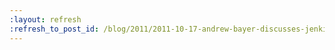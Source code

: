 ```yaml
---
:layout: refresh
:refresh_to_post_id: /blog/2011/2011-10-17-andrew-bayer-discusses-jenkins-with-tim-obrien
---
```

